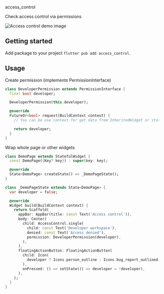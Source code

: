 access_control

Check access control via permissions

![Access control demo image](https://github.com/karbunkul/flutter_access_control/blob/master/resources/demo.gif "Access control")

## Getting started

Add package to your project ```flutter pub add access_control```.

## Usage

Create permission (implements PermissionInterface)

```dart
class DeveloperPermission extends PermissionInterface {
  final bool developer;

  DeveloperPermission(this.developer);

  @override
  FutureOr<bool> request(BuildContext context) {
    // You can be use context for get data from InheritedWidget or state

    return developer;
  }
}
```

Wrap whole page or other widgets

```dart
class DemoPage extends StatefulWidget {
  const DemoPage({Key? key}) : super(key: key);

  @override
  State<DemoPage> createState() => _DemoPageState();
}

class _DemoPageState extends State<DemoPage> {
  var developer = false;

  @override
  Widget build(BuildContext context) {
    return Scaffold(
      appBar: AppBar(title: const Text('Access control')),
      body: Center(
        child: AccessControl.single(
          child: const Text('Developer workspace'),
          denied: const Text('Access denied'),
          permission: DeveloperPermission(developer),
        ),
      ),
      floatingActionButton: FloatingActionButton(
        child: Icon(
          developer ? Icons.person_outline : Icons.bug_report_outlined,
        ),
        onPressed: () => setState(() => developer = !developer),
      ),
    );
  }
}
```
